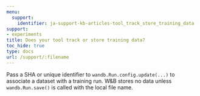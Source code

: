 ```yaml
---
menu:
  support:
    identifier: ja-support-kb-articles-tool_track_store_training_data
support:
- experiments
title: Does your tool track or store training data?
toc_hide: true
type: docs
url: /support/:filename
---
```


Pass a SHA or unique identifier to `wandb.Run.config.update(...)` to associate a dataset with a training run. W&B stores no data unless `wandb.Run.save()` is called with the local file name.